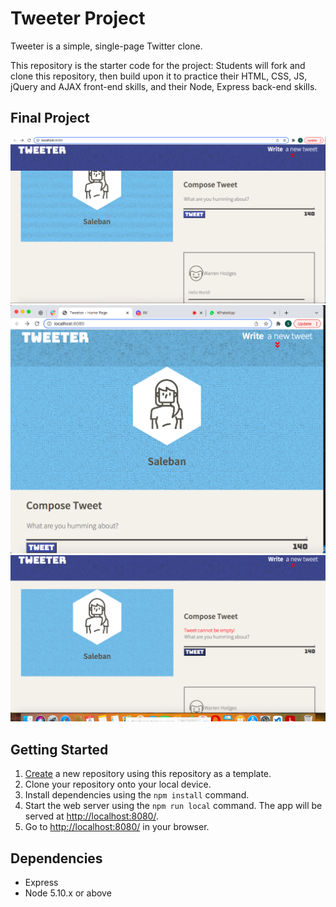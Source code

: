 # Tweeter Project

Tweeter is a simple, single-page Twitter clone.

This repository is the starter code for the project: Students will fork and clone this repository, then build upon it to practice their HTML, CSS, JS, jQuery and AJAX front-end skills, and their Node, Express back-end skills.

## Final Project

!["Screenshot of Tweeter Main Page"](https://github.com/01saleban/tweeter/blob/master/docs/Main%20Page.png)
!["Screenshot of Tweeter Moblie Page"](https://github.com/01saleban/tweeter/blob/master/docs/Moblie%20version.png)
!["Screenshot of Tweeter Can't be Empty"](https://github.com/01saleban/tweeter/blob/master/docs/Tweet%20box%20can't%20be%20empty.png)


## Getting Started

1. [Create](https://docs.github.com/en/repositories/creating-and-managing-repositories/creating-a-repository-from-a-template) a new repository using this repository as a template.
2. Clone your repository onto your local device.
3. Install dependencies using the `npm install` command.
3. Start the web server using the `npm run local` command. The app will be served at <http://localhost:8080/>.
4. Go to <http://localhost:8080/> in your browser.

## Dependencies

- Express
- Node 5.10.x or above
